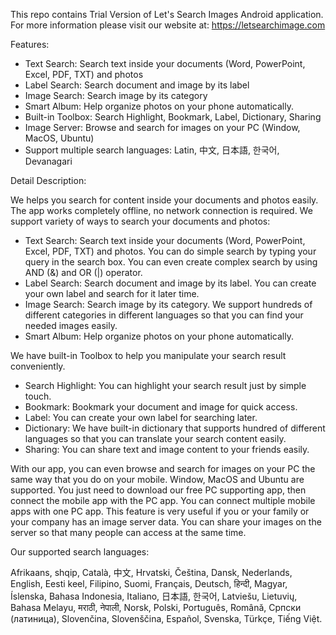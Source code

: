 This repo contains Trial Version of Let's Search Images Android application. For more information please visit our website at: https://letsearchimage.com


Features:

- Text Search: Search text inside your documents (Word, PowerPoint, Excel, PDF, TXT) and photos
- Label Search: Search document and image by its label
- Image Search: Search image by its category
- Smart Album: Help organize photos on your phone automatically.
- Built-in Toolbox: Search Highlight, Bookmark, Label, Dictionary, Sharing
- Image Server: Browse and search for images on your PC (Window, MacOS, Ubuntu)
- Support multiple search languages: Latin, 中文, 日本語, 한국어, Devanagari


Detail Description:

We helps you search for content inside your documents and photos easily. The app works completely offline, no network connection is required. We support variety of ways to search your documents and photos:

- Text Search: Search text inside your documents (Word, PowerPoint, Excel, PDF, TXT) and photos. You can do simple search by typing your query in the search box. You can even create complex search by using AND (&) and OR (|) operator.
- Label Search: Search document and image by its label. You can create your own  label and search for it later time.
- Image Search: Search image by its category. We support hundreds of different categories in different languages so that you can find your needed images easily.
- Smart Album: Help organize photos on your phone automatically.

We have built-in Toolbox to help you manipulate your search result conveniently.

- Search Highlight: You can highlight your search result just by simple touch.
- Bookmark: Bookmark your document and image for quick access.
- Label: You can create your own label for searching later.
- Dictionary: We have built-in dictionary that supports hundred of different languages so that you can translate your search content easily.
- Sharing: You can share text and image content to your friends easily.

With our app, you can even browse and search for images on your PC the same way that you do on your mobile. Window, MacOS and Ubuntu are supported. You just need to download our free PC supporting app, then connect the mobile app with the PC app. You can connect multiple mobile apps with one PC app. This feature is very useful if you or your family or your company has an image server data. You can share your images on the server so that many people can access at the same time.

Our supported search languages:

Afrikaans, shqip, Català, 中文, Hrvatski, Čeština, Dansk, Nederlands, English, Eesti keel, Filipino, Suomi, Français, Deutsch, हिन्दी, Magyar, Íslenska, Bahasa Indonesia, Italiano, 日本語, 한국어, Latviešu, Lietuvių, Bahasa Melayu, मराठी, नेपाली, Norsk, Polski, Português, Română, Српски (латиница), Slovenčina, Slovenščina, Español, Svenska, Türkçe, Tiếng Việt.
